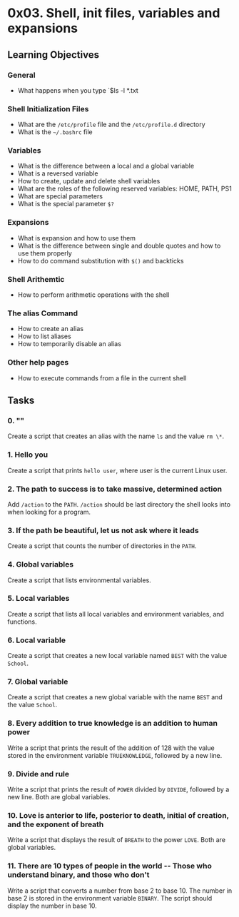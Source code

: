 # 0x03. Shell, init files, variables and expansions

## Learning Objectives

### General
- What happens when you type `$ls -l *.txt

### Shell Initialization Files
- What are the `/etc/profile` file and the `/etc/profile.d` directory
- What is the `~/.bashrc` file

### Variables
- What is the difference between a local and a global variable
- What is a reversed variable
- How to create, update and delete shell variables
- What are the roles of the following reserved variables: HOME, PATH, PS1
- What are special parameters
- What is the special parameter `$?`

### Expansions
- What is expansion and how to use them
- What is the difference between single and double quotes and how to use them properly
- How to do command substitution with `$()` and backticks

### Shell Arithemtic
- How to perform arithmetic operations with the shell

### The alias Command
- How to create an alias
- How to list aliases
- How to temporarily disable an alias

### Other help pages
- How to execute commands from a file in the current shell

## Tasks

### 0. "<o>"
Create a script that creates an alias with the name `ls` and the value `rm \*`.

### 1. Hello you
Create a script that prints `hello user`, where user is the current Linux user.

### 2. The path to success is to take massive, determined action
Add `/action` to the `PATH`. `/action` should be last directory the shell looks into when looking for a program.

### 3. If the path be beautiful, let us not ask where it leads
Create a script that counts the number of directories in the `PATH`.

### 4. Global variables
Create a script that lists environmental variables.

### 5. Local variables
Create a script that lists all local variables and environment variables, and functions.

### 6. Local variable
Create a script that creates a new local variable named `BEST` with the value `School`.

### 7. Global variable
Create a script that creates a new global variable with the name `BEST` and the value `School`.

### 8. Every addition to true knowledge is an addition to human power
Write a script that prints the result of the addition of 128 with the value stored in the environment variable `TRUEKNOWLEDGE`, followed by a new line.

### 9. Divide and rule
Write a script that prints the result of `POWER` divided by `DIVIDE`, followed by a new line. Both are global variables.

### 10. Love is anterior to life, posterior to death, initial of creation, and the exponent of breath
Write a script that displays the result of `BREATH` to the power `LOVE`. Both are global variables.

### 11. There are 10 types of people in the world -- Those who understand binary, and those who don't
Write a script that converts a number from base 2 to base 10. The number in base 2 is stored in the environment variable `BINARY`. The script should display the number in base 10.

